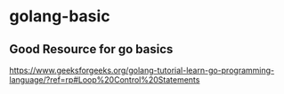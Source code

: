 # golang-basic

## Good Resource for go basics
https://www.geeksforgeeks.org/golang-tutorial-learn-go-programming-language/?ref=rp#Loop%20Control%20Statements
